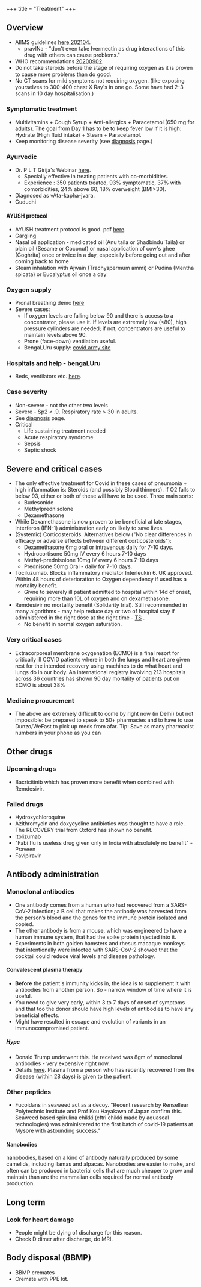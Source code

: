 +++
title = "Treatment"
+++

## Overview
- AIIMS guidelines [here 202104](https://twitter.com/AIIMSRDA/status/1385311406182965249/photo/1).
  - pravINa - "don't even take Ivermectin as drug interactions of this drug with others can cause problems."
- WHO recommendations [20200902](https://www.bmj.com/content/370/bmj.m3379).
- Do not take steroids before the stage of requiring oxygen as it is proven to cause more problems than do good.
- No CT scans for mild symptoms not requiring oxygen. (like exposing yourselves to 300-400 chest X Ray's in one go. Some have had 2-3 scans in 10 day hospitalisation.)

### Symptomatic treatment
- Multivitamins + Cough Syrup + Anti-allergics + Paracetamol (650 mg for adults). The goal from Day 1 has to be to keep fever low if it is high: Hydrate (High fluid intake) + Steam + Paracetamol.
- Keep monitoring disease severity (see [diagnosis](../diagnosis/) page.)

### Ayurvedic
- Dr. P L T Girija's Webinar [here](https://www.youtube.com/watch?v=93nxIR8f2zM).
  - Specially effective in treating patients with co-morbidities.
  - Experience : 350 patients treated, 93% symptomatic, 37% with comorbidities, 24% above 60, 18% overweight (BMI>30).
- Diagnosed as vAta-kapha-jvara.
- Guduchi

#### AYUSH protocol
- AYUSH treatment protocol is good. pdf [here](https://www.ayush.gov.in/docs/ayush-Protocol-covid-19.pdf).
- Gargling
- Nasal oil application - medicated oil (Anu taila or Shadbindu Taila)
  or plain oil (Sesame or Coconut) or nasal application of cow's ghee (Goghrita) once or twice in a day, especially before going out and after coming back to home
- Steam inhalation with Ajwain (Trachyspermum ammi) or Pudina (Mentha spicata) or Eucalyptus oil once a day

### Oxygen supply
- Pronal breathing demo [here](https://twitter.com/DNeurosx/status/1383848158430588935)
- Severe cases:
  - If oxygen levels are falling below 90 and there is access to a concentrator, please use it. If levels are extremely low (<80), high pressure cylinders are needed; if not, concentrators are useful to maintain levels above 90.
  - Prone (face-down) ventilation useful.
  - BengaLUru supply: [covid.army site](https://covid.army/bangalore)

### Hospitals and help - bengaLUru
- Beds, ventilators etc. [here](https://covid-19-hospital-data.el.r.appspot.com/?location=Bangalore).


### Case severity
- Non-severe - not the other two levels
- Severe - Sp2 < .9. Respiratory rate > 30 in adults.
- See [diagnosis](../diagnosis/) page.
- Critical
  - Life sustaining treatment needed
  - Acute respiratory syndrome
  - Sepsis
  - Septic shock

## Severe and critical cases
- The only effective treatment for Covid in these cases of pneumonia + high inflammation is: Steroids (and possibly Blood thinners). If O2 falls to below 93, either or both of these will have to be used. Three main sorts:
  - Budesonide
  - Methylprednisolone
  - Dexamethasone
- While Dexamethasone is now proven to be beneficial at late stages, Interferon (IFN-1) administration early on likely to save lives.
- (Systemic) Corticosteroids. Alternatives below ("No clear differences in efficacy or adverse effects between different corticosteroids"):
  - Dexamethasone 6mg oral or intravenous daily for 7-10 days.
  - Hydrocortisone 50mg IV every 6 hours 7-10 days
  - Methyl-prednisolone 10mg IV every 6 hours 7-10 days
  - Prednisone 50mg Oral - daily for 7-10 days.
- Tociluzumab. Blocks inflammatory mediator Interleukin 6. UK approved. Within 48 hours of deterioration to Oxygen dependency if used has a mortality benefit.
  - Givne to severely ill patient admitted to hospital within 14d of onset, requiring more than 10L of oxygen and on dexamethasone.
- Remdesivir no mortality benefit (Solidarity trial). Still recommended in many algorithms - may help reduce day or two of hospital stay if administered in the right dose at the right time - [TS](https://twitter.com/Tejasvi_Surya/status/1386334961335078919) .
  - No benefit in normal oxygen saturation.

### Very critical cases
- Extracorporeal membrane oxygenation (ECMO) is a final resort for critically ill COVID patients where in both the lungs and heart are given rest for the intended recovery using machines to do what heart and lungs do in our body. An international registry involving 213 hospitals across 36 countries has shown 90 day mortality of patients put on ECMO is about 38%

### Medicine procurement
- The above are extremely difficult to come by right now (in Delhi) but not impossible: be prepared to speak to 50+ pharmacies and to have to use Dunzo/WeFast to pick up meds from afar. Tip: Save as many pharmacist numbers in your phone as you can


## Other drugs
### Upcoming drugs
- Bacricitinib which has proven more benefit when combined with Remdesivir.
 
### Failed drugs
- Hydroxychloroquine
- Azithromycin and doxycycline antibiotics was thought to have a role. The RECOVERY trial from Oxford has shown no benefit.
- Itolizumab
- "Fabi flu is useless drug given only in India with absolutely no benefit" - Praveen
- Favipiravir

## Antibody administration
### Monoclonal antibodies
-  One antibody comes from a human who had recovered from a SARS-CoV-2 infection; a B cell that makes the antibody was harvested from the person’s blood and the genes for the immune protein isolated and copied.
- The other antibody is from a mouse, which was engineered to have a human immune system, that had the spike protein injected into it.
- Experiments in both golden hamsters and rhesus macaque monkeys that intentionally were infected with SARS-CoV-2 showed that the cocktail could reduce viral levels and disease pathology.

#### Convalescent plasma therapy
- **Before** the patient's immunity kicks in, the idea is to supplement it with antibodies from another person. So - narrow window of time where it is useful.
- You need to give very early, within 3 to 7 days of onset of symptoms and that too the donor should have high levels of antibodies to have any beneficial effects.
- Might have resulted in escape and evolution of variants in an immunocompromised patient.

##### Hype
- Donald Trump underwent this. He received was 8gm of monoclonal antibodies - very expensive right now.
- Details [here](https://www.mayoclinic.org/tests-procedures/convalescent-plasma-therapy/about/pac-20486440). Plasma from a person who has recently recovered from the disease (within 28 days) is given to the patient.

### Other peptides
- Fucoidans in seaweed act as a decoy. "Recent research by Rensellear Polytechnic Institute and Prof Kou Hayakawa of Japan confirm this. Seaweed based spirulina chikki (cftri chikki made by aquaseal technologies) was administered to the first batch of covid-19 patients at Mysore with astounding success."

#### Nanobodies
nanobodies, based on a kind of antibody naturally produced by some camelids, including llamas and alpacas. Nanobodies are easier to make, and often can be produced in bacterial cells that are much cheaper to grow and maintain than are the mammalian cells required for normal antibody production. 

## Long term
### Look for heart damage
- People might be dying of discharge for this reason.
- Check D dimer after discharge, do MRI. 

## Body disposal (BBMP)
- BBMP cremates
- Cremate with PPE kit.